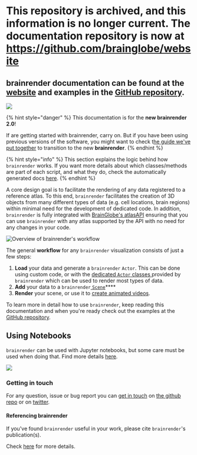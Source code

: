 # **This repository is archived, and this information is no longer current. The documentation repository is now at https://github.com/brainglobe/website**
## brainrender documentation can be found at the [website](https://brainglobe.info/documentation/brainrender/index.html) and examples in the [GitHub repository](https://github.com/brainglobe/brainrender/tree/main/examples).

![](.gitbook/assets/aba.png)

{% hint style="danger" %}
This documentation is for the **new brainrender 2.0**!

If  are getting started with brainrender, carry on. But if you have been using previous versions of the software, you might want to check t[he guide we've put together](usage/overview/v1-greater-than-v2.md) to transition to the new **brainrender**.
{% endhint %}

{% hint style="info" %}
This section explains the logic behind how `brainrender` works. If you want more details about which classes/methods are part of each script, and what they do, check the automatically generated docs [here](autogenerated-docs/brainrender-autodocs/).
{% endhint %}



A core design goal is to facilitate the rendering of any data registered to a reference atlas. To this end, `brainrender` facilitates the creation of 3D objects from many different types of data \(e.g. cell locations, brain regions\) within minimal need for the development of dedicated code. In addition, `brainrender` is fully integrated with [BrainGlobe's atlasAPI](https://docs.brainglobe.info/bg-atlasapi/introduction) ensuring that you can use `brainrender` with any atlas supported by the API with no need for any changes in your code. 

![Overview of brainrender&apos;s workflow](.gitbook/assets/design_principles.png)

The general **workflow** for any `brainrender` visualization consists of just a few steps:

1. **Load** your data and generate a `brainrender` `Actor`. This can be done using custom code, or with the [dedicated `Actor` classes ](usage/actors.md)provided by `brainrender` which can be used to render most types of data.
2. **Add** your data to a `brainrender`[ `Scene`](usage/scene-1/)\*\*\*\*
3. **Render** your scene, or use it to [create animated videos](usage/videos-animations-and-exporting-to-html.md). 

To learn more in detail how to use `brainrender`, keep reading this documentation and when you're ready check out the examples at the [GitHub repository](https://github.com/brainglobe/brainrender).



## Using Notebooks

`brainrender` can be used with Jupyter notebooks, but some care must be used when doing that. Find more details [here](usage/using-notebooks.md).

![](.gitbook/assets/humanbrainexp.png)

### Getting in touch

For any question, issue or bug report you can [get in touch](info/get-in-touch.md) on [the github repo](https://github.com/BrancoLab/BrainRender) or on [twitter](https://twitter.com/Federico_claudi).



#### Referencing brainrender

If you've found `brainrender` useful in your work, please cite `brainrender`'s publication\(s\). 

Check [here](info/referencing-brainrender.md) for more details. 



